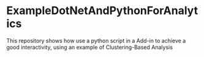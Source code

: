 # ExampleDotNetAndPythonForAnalytics
This repository shows how use  a python script in a Add-in to achieve a good interactivity, using an example of Clustering-Based Analysis
